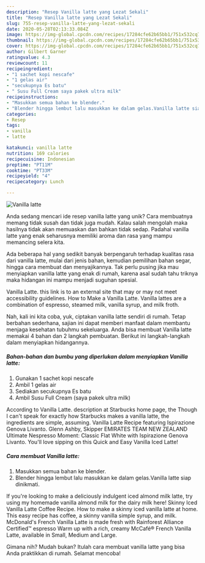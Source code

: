 ```yaml
---
description: "Resep Vanilla latte yang Lezat Sekali"
title: "Resep Vanilla latte yang Lezat Sekali"
slug: 755-resep-vanilla-latte-yang-lezat-sekali
date: 2020-05-28T02:13:33.084Z
image: https://img-global.cpcdn.com/recipes/17284cfe62b65bb1/751x532cq70/vanilla-latte-foto-resep-utama.jpg
thumbnail: https://img-global.cpcdn.com/recipes/17284cfe62b65bb1/751x532cq70/vanilla-latte-foto-resep-utama.jpg
cover: https://img-global.cpcdn.com/recipes/17284cfe62b65bb1/751x532cq70/vanilla-latte-foto-resep-utama.jpg
author: Gilbert Garner
ratingvalue: 4.3
reviewcount: 11
recipeingredient:
- "1 sachet kopi nescafe"
- "1 gelas air"
- "secukupnya Es batu"
- " Susu Full Cream saya pakek ultra milk"
recipeinstructions:
- "Masukkan semua bahan ke blender."
- "Blender hingga lembut lalu masukkan ke dalam gelas.Vanilla latte siap dinikmati."
categories:
- Resep
tags:
- vanilla
- latte

katakunci: vanilla latte 
nutrition: 169 calories
recipecuisine: Indonesian
preptime: "PT11M"
cooktime: "PT33M"
recipeyield: "4"
recipecategory: Lunch

---
```



![Vanilla latte](https://img-global.cpcdn.com/recipes/17284cfe62b65bb1/751x532cq70/vanilla-latte-foto-resep-utama.jpg)

Anda sedang mencari ide resep vanilla latte yang unik? Cara membuatnya memang tidak susah dan tidak juga mudah. Kalau salah mengolah maka hasilnya tidak akan memuaskan dan bahkan tidak sedap. Padahal vanilla latte yang enak seharusnya memiliki aroma dan rasa yang mampu memancing selera kita.

Ada beberapa hal yang sedikit banyak berpengaruh terhadap kualitas rasa dari vanilla latte, mulai dari jenis bahan, kemudian pemilihan bahan segar, hingga cara membuat dan menyajikannya. Tak perlu pusing jika mau menyiapkan vanilla latte yang enak di rumah, karena asal sudah tahu triknya maka hidangan ini mampu menjadi suguhan spesial.

Vanilla Latte. this link is to an external site that may or may not meet accessibility guidelines. How to Make a Vanilla Latte. Vanilla lattes are a combination of espresso, steamed milk, vanilla syrup, and milk froth.


Nah, kali ini kita coba, yuk, ciptakan vanilla latte sendiri di rumah. Tetap berbahan sederhana, sajian ini dapat memberi manfaat dalam membantu menjaga kesehatan tubuhmu sekeluarga. Anda bisa membuat Vanilla latte memakai 4 bahan dan 2 langkah pembuatan. Berikut ini langkah-langkah dalam menyiapkan hidangannya.

<!--inarticleads1-->

##### Bahan-bahan dan bumbu yang diperlukan dalam menyiapkan Vanilla latte:

1. Gunakan 1 sachet kopi nescafe
1. Ambil 1 gelas air
1. Sediakan secukupnya Es batu
1. Ambil  Susu Full Cream (saya pakek ultra milk)


According to Vanilla Latte. description at Starbucks home page, the Though I can&#39;t speak for exactly how Starbucks makes a vanilla latte, the ingredients are simple, assuming. Vanilla Latte Recipe featuring Ispirazione Genova Livanto. Glenn Ashby, Skipper EMIRATES TEAM NEW ZEALAND Ultimate Nespresso Moment: Classic Flat White with Ispirazione Genova Livanto. You&#39;ll love sipping on this Quick and Easy Vanilla Iced Latte! 

<!--inarticleads2-->

##### Cara membuat Vanilla latte:

1. Masukkan semua bahan ke blender.
1. Blender hingga lembut lalu masukkan ke dalam gelas.Vanilla latte siap dinikmati.


If you&#39;re looking to make a deliciously indulgent iced almond milk latte, try using my homemade vanilla almond milk for the dairy milk here! Skinny Iced Vanilla Latte Coffee Recipe. How to make a skinny iced vanilla latte at home. This easy recipe has coffee, a skinny vanilla simple syrup, and milk. McDonald&#39;s French Vanilla Latte is made fresh with Rainforest Alliance Certified™ espresso Warm up with a rich, creamy McCafé® French Vanilla Latte, available in Small, Medium and Large. 

Gimana nih? Mudah bukan? Itulah cara membuat vanilla latte yang bisa Anda praktikkan di rumah. Selamat mencoba!
